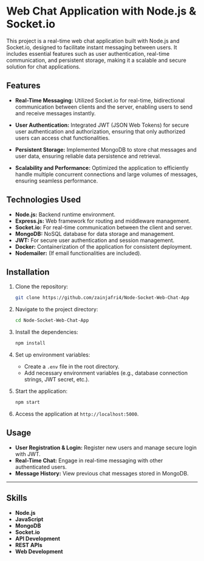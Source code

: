 # Web Chat Application with Node.js & Socket.io

This project is a real-time web chat application built with Node.js and Socket.io, designed to facilitate instant messaging between users. It includes essential features such as user authentication, real-time communication, and persistent storage, making it a scalable and secure solution for chat applications.

## Features

- **Real-Time Messaging:** 
  Utilized Socket.io for real-time, bidirectional communication between clients and the server, enabling users to send and receive messages instantly.
  
- **User Authentication:**
  Integrated JWT (JSON Web Tokens) for secure user authentication and authorization, ensuring that only authorized users can access chat functionalities.
  
- **Persistent Storage:** 
  Implemented MongoDB to store chat messages and user data, ensuring reliable data persistence and retrieval.
  
- **Scalability and Performance:** 
  Optimized the application to efficiently handle multiple concurrent connections and large volumes of messages, ensuring seamless performance.

## Technologies Used

- **Node.js:** Backend runtime environment.
- **Express.js:** Web framework for routing and middleware management.
- **Socket.io:** For real-time communication between the client and server.
- **MongoDB:** NoSQL database for data storage and management.
- **JWT:** For secure user authentication and session management.
- **Docker:** Containerization of the application for consistent deployment.
- **Nodemailer:** (If email functionalities are included).

## Installation

1. Clone the repository:

   ```bash
   git clone https://github.com/zainjafri4/Node-Socket-Web-Chat-App
   ```

2. Navigate to the project directory:

   ```bash
   cd Node-Socket-Web-Chat-App
   ```

3. Install the dependencies:

   ```bash
   npm install
   ```

4. Set up environment variables:

   - Create a `.env` file in the root directory.
   - Add necessary environment variables (e.g., database connection strings, JWT secret, etc.).

5. Start the application:

   ```bash
   npm start
   ```

6. Access the application at `http://localhost:5000`.

## Usage

- **User Registration & Login:** Register new users and manage secure login with JWT.
- **Real-Time Chat:** Engage in real-time messaging with other authenticated users.
- **Message History:** View previous chat messages stored in MongoDB.

---

## Skills

- **Node.js**
- **JavaScript**
- **MongoDB**
- **Socket.io**
- **API Development**
- **REST APIs**
- **Web Development**
